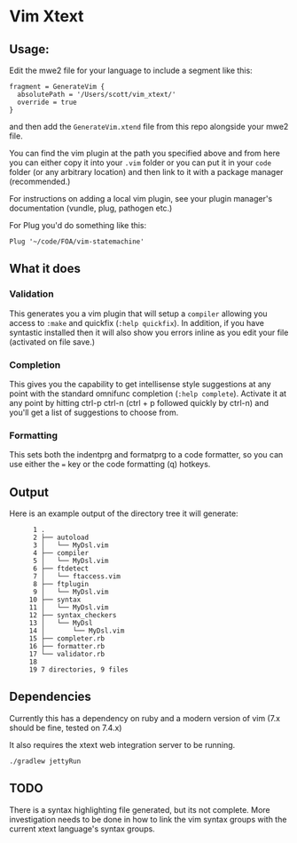 # Vim Xtext

## Usage:
Edit the mwe2 file for your language to include a segment like this:
```xtend
fragment = GenerateVim {
  absolutePath = '/Users/scott/vim_xtext/'
  override = true
}
```

and then add the `GenerateVim.xtend` file from this repo alongside your mwe2
file.


You can find the vim plugin at the path you specified above and from here you
can either copy it into your `.vim` folder or you can put it in your `code`
folder (or any arbitrary location) and then link to it with a package manager
(recommended.)

For instructions on adding a local vim plugin, see your plugin manager's
documentation (vundle, plug, pathogen etc.)

For Plug you'd do something like this:
```vim
Plug '~/code/FOA/vim-statemachine'
```

## What it does

### Validation
This generates you a vim plugin that will setup a `compiler` allowing you access
to `:make` and quickfix (`:help quickfix`). In addition, if you have syntastic
installed then it will also show you errors inline as you edit your file
(activated on file save.)

### Completion
This gives you the capability to get intellisense style suggestions at any point
with the standard omnifunc completion (`:help complete`). Activate it at any
point by hitting ctrl-p ctrl-n (ctrl + p followed quickly by ctrl-n) and you'll
get a list of suggestions to choose from.

### Formatting
This sets both the indentprg and formatprg to a code formatter, so you can use
either the `=` key or the code formatting (<motion>q) hotkeys.


## Output
Here is an example output of the directory tree it will generate:

```
      1 .
      2 ├── autoload
      3 │   └── MyDsl.vim
      4 ├── compiler
      5 │   └── MyDsl.vim
      6 ├── ftdetect
      7 │   └── ftaccess.vim
      8 ├── ftplugin
      9 │   └── MyDsl.vim
     10 ├── syntax
     11 │   └── MyDsl.vim
     12 ├── syntax_checkers
     13 │   └── MyDsl
     14 │       └── MyDsl.vim
     15 ├── completer.rb
     16 ├── formatter.rb
     17 └── validator.rb
     18
     19 7 directories, 9 files
```

## Dependencies
Currently this has a dependency on ruby and a modern version of vim (7.x should
be fine, tested on 7.4.x)

It also requires the xtext web integration server to be running.

`./gradlew jettyRun`

## TODO
There is a syntax highlighting file generated, but its not complete.
More investigation needs to be done in how to link the vim syntax groups with
the current xtext language's syntax groups.
